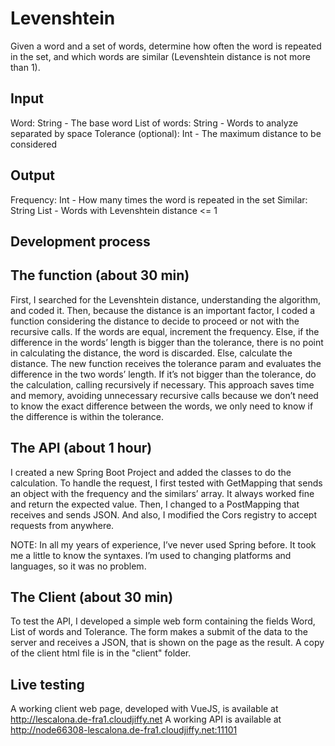 # Levenshtein
Given a word and a set of words, determine how often the word is repeated in the set, and which words are similar (Levenshtein distance is not more than 1).

Input
-----
Word: String - The base word
List of words: String - Words to analyze separated by space
Tolerance (optional): Int - The maximum distance to be considered 

Output
------
Frequency: Int - How many times the word is repeated in the set
Similar: String List - Words with Levenshtein distance <= 1

Development process
-------------------
The function (about 30 min)
------------
First, I searched for the Levenshtein distance, understanding the algorithm, and coded it. 
Then, because the distance is an important factor, I coded a function considering the distance to decide to proceed or not with the recursive calls.
If the words are equal, increment the frequency.
Else, if the difference in the words’ length is bigger than the tolerance, there is no point in calculating the distance, the word is discarded.
Else, calculate the distance. The new function receives the tolerance param and evaluates the difference in the two words’ length. If it’s not bigger than the tolerance, do the calculation, calling recursively if necessary. 
This approach saves time and memory, avoiding unnecessary recursive calls because we don’t need to know the exact difference between the words, we only need to know if the difference is within the tolerance.

The API (about 1 hour)
-------
I created a new Spring Boot Project and added the classes to do the calculation.
To handle the request, I first tested with GetMapping that sends an object with the frequency and the similars’ array. It always worked fine and return the expected value. 
Then, I changed to a PostMapping that receives and sends JSON. And also, I modified the Cors registry to accept requests from anywhere.

NOTE: In all my years of experience, I’ve never used Spring before. It took me a little to know the syntaxes. I’m used to changing platforms and languages, so it was no problem.

The Client (about 30 min) 
----------
To test the API, I developed a simple web form containing the fields Word, List of words and Tolerance. The form makes a submit of the data to the server and receives a JSON, that is shown on the page as the result.
A copy of the client html file is in the "client" folder.

Live testing
------------
A working client web page, developed with VueJS, is available at http://lescalona.de-fra1.cloudjiffy.net
A working API is available at http://node66308-lescalona.de-fra1.cloudjiffy.net:11101
